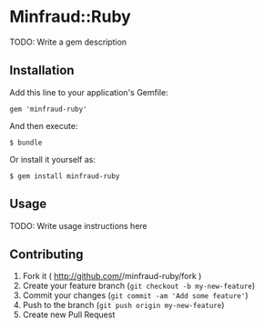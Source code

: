 # Minfraud::Ruby

TODO: Write a gem description

## Installation

Add this line to your application's Gemfile:

    gem 'minfraud-ruby'

And then execute:

    $ bundle

Or install it yourself as:

    $ gem install minfraud-ruby

## Usage

TODO: Write usage instructions here

## Contributing

1. Fork it ( http://github.com/<my-github-username>/minfraud-ruby/fork )
2. Create your feature branch (`git checkout -b my-new-feature`)
3. Commit your changes (`git commit -am 'Add some feature'`)
4. Push to the branch (`git push origin my-new-feature`)
5. Create new Pull Request
